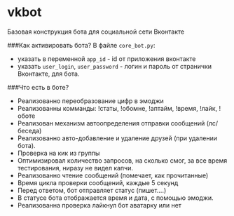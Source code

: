 # vkbot
Базовая конструкция бота для социальной сети Вконтакте

###Как активировать бота?
В файле `core_bot.py`:
+ указать в переменной `app_id` - id от приложения вконтакте
+ указать `user_login`, `user_password` - логин и пароль от странички Вконтакте, для бота.

###Что есть в боте?

+ Реализованно переобразование цифр в эмоджи
+ Реализованны комманды: !статы, !обомне, !аптайм, !время, !лайк, !оботе
+ Реализован механизм автоопределения отправки сообщений (лс/беседа)
+ Реализованно авто-добавление и удаление друзей (при удалении бота).
+ Проверка на кик из группы
+ Оптимизировал количество запросов, на сколько смог, за все время тестирования, ниразу не видел капчи.
+ Реализованно чтение сообщений (помечает, как прочитанные)
+ Время цикла проверки сообщений, каждые 5 секунд
+ Перед ответом, бот отправляет статус (пишет....)
+ В статусе бота отображается время и дата, с помощью эмоджи.
+ Реализованна проверка лайкнул бот аватарку или нет
